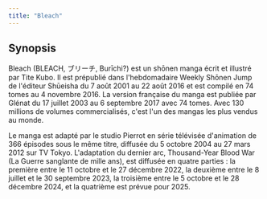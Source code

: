 ```yaml
---
title: "Bleach"
---
```


## Synopsis

Bleach (BLEACH, ブリーチ, Burīchi?) est un shōnen manga écrit et illustré par Tite Kubo. Il est prépublié dans l'hebdomadaire Weekly Shōnen Jump de l'éditeur Shūeisha du 7 août 2001 au 22 août 2016 et est compilé en 74 tomes au 4 novembre 2016. La version française du manga est publiée par Glénat du 17 juillet 2003 au 6 septembre 2017 avec 74 tomes. Avec 130 millions de volumes commercialisés, c'est l'un des mangas les plus vendus au monde.

Le manga est adapté par le studio Pierrot en série télévisée d'animation de 366 épisodes sous le même titre, diffusée du 5 octobre 2004 au 27 mars 2012 sur TV Tokyo. L'adaptation du dernier arc, Thousand-Year Blood War (La Guerre sanglante de mille ans), est diffusée en quatre parties : la première entre le 11 octobre et le 27 décembre 2022, la deuxième entre le 8 juillet et le 30 septembre 2023, la troisième entre le 5 octobre et le 28 décembre 2024, et la quatrième est prévue pour 2025.